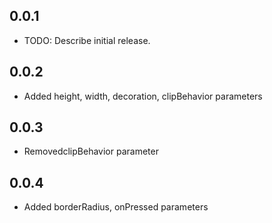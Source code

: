 ## 0.0.1

* TODO: Describe initial release.

## 0.0.2

* Added height, width, decoration, clipBehavior parameters

## 0.0.3

* RemovedclipBehavior parameter

## 0.0.4

* Added borderRadius, onPressed parameters

